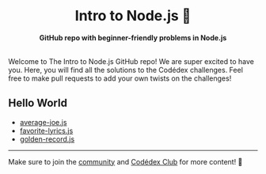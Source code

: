 <div align="center">
  <br>
  <h1>Intro to Node.js 🥞</h1>
  <strong>GitHub repo with beginner-friendly problems in Node.js</strong>
</div>
<br>

Welcome to The Intro to Node.js GitHub repo! We are super excited to have you. Here, you will find all the solutions to the Codédex challenges. Feel free to make pull requests to add your own twists on the challenges!

## Hello World

- [average-joe.js](https://github.com/codedex-io/nodejs-101/blob/main/1-hello-world/03-average-joe.js)
- [favorite-lyrics.js](https://github.com/codedex-io/nodejs-101/blob/main/1-hello-world/04-favorite-lyrics.js)
- [golden-record.js](https://github.com/codedex-io/nodejs-101/blob/main/1-hello-world/05-golden-record.js)

---

Make sure to join the [community](https://www.codedex.io/community) and [Codédex Club](https://www.codedex.io/pricing) for more content! 💖
